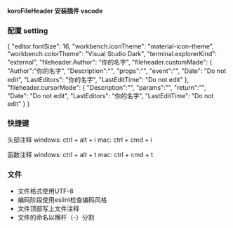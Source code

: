 #### koroFileHeader 安装插件 vscode

### 配置 setting

{
  "editor.fontSize": 16,
  "workbench.iconTheme": "material-icon-theme",
  "workbench.colorTheme": "Visual Studio Dark",
  "terminal.explorerKind": "external",
  "fileheader.Author": "你的名字",
  "fileheader.customMade": {
    "Author":"你的名字",
    "Description":"",
    "props":"",
    "event":"",
    "Date": "Do not edit",
    "LastEditors": "你的名字",
    "LastEditTime": "Do not edit"
  },
  "fileheader.cursorMode": {
    "Description":"",
    "params":"",
    "return":"",
    "Date": "Do not edit",
    "LastEditors": "你的名字",
    "LastEditTime": "Do not edit"
  }
}

### 快捷键

头部注释
windows: ctrl + alt + i
mac: ctrl + cmd + i

函数注释
windows: ctrl + alt + t
mac: ctrl + cmd + t


### 文件

- 文件格式使用UTF-8
- 编码阶段使用eslint检查编码风格
- 文件顶部写上文件注释
- 文件的命名以横杆（-）分割